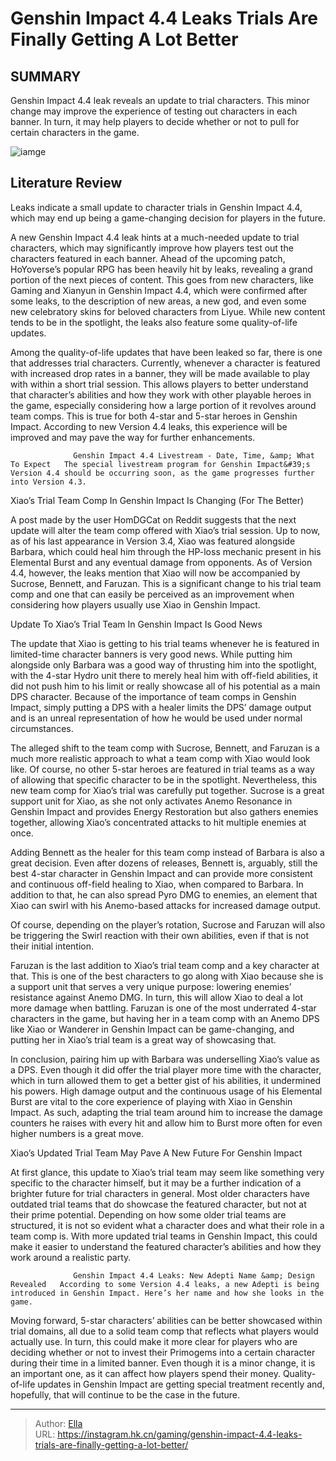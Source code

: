 # Genshin Impact 4.4 Leaks Trials Are Finally Getting A Lot Better


## SUMMARY 



  Genshin Impact 4.4 leak reveals an update to trial characters.   This minor change may improve the experience of testing out characters in each banner.   In turn, it may help players to decide whether or not to pull for certain characters in the game.  

![iamge](https://static1.srcdn.com/wordpress/wp-content/uploads/2024/01/genshin-impact-44-leaks-trial-team-update-xiao-faruzan.jpg)

## Literature Review

Leaks indicate a small update to character trials in Genshin Impact 4.4, which may end up being a game-changing decision for players in the future.




A new Genshin Impact 4.4 leak hints at a much-needed update to trial characters, which may significantly improve how players test out the characters featured in each banner. Ahead of the upcoming patch, HoYoverse’s popular RPG has been heavily hit by leaks, revealing a grand portion of the next pieces of content. This goes from new characters, like Gaming and Xianyun in Genshin Impact 4.4, which were confirmed after some leaks, to the description of new areas, a new god, and even some new celebratory skins for beloved characters from Liyue. While new content tends to be in the spotlight, the leaks also feature some quality-of-life updates.




Among the quality-of-life updates that have been leaked so far, there is one that addresses trial characters. Currently, whenever a character is featured with increased drop rates in a banner, they will be made available to play with within a short trial session. This allows players to better understand that character’s abilities and how they work with other playable heroes in the game, especially considering how a large portion of it revolves around team comps. This is true for both 4-star and 5-star heroes in Genshin Impact. According to new Version 4.4 leaks, this experience will be improved and may pave the way for further enhancements.

                  Genshin Impact 4.4 Livestream - Date, Time, &amp; What To Expect   The special livestream program for Genshin Impact&#39;s Version 4.4 should be occurring soon, as the game progresses further into Version 4.3.   


 Xiao’s Trial Team Comp In Genshin Impact Is Changing (For The Better) 
         




A post made by the user HomDGCat on Reddit suggests that the next update will alter the team comp offered with Xiao’s trial session. Up to now, as of his last appearance in Version 3.4, Xiao was featured alongside Barbara, which could heal him through the HP-loss mechanic present in his Elemental Burst and any eventual damage from opponents. As of Version 4.4, however, the leaks mention that Xiao will now be accompanied by Sucrose, Bennett, and Faruzan. This is a significant change to his trial team comp and one that can easily be perceived as an improvement when considering how players usually use Xiao in Genshin Impact.



 Update To Xiao’s Trial Team In Genshin Impact Is Good News 
          

The update that Xiao is getting to his trial teams whenever he is featured in limited-time character banners is very good news. While putting him alongside only Barbara was a good way of thrusting him into the spotlight, with the 4-star Hydro unit there to merely heal him with off-field abilities, it did not push him to his limit or really showcase all of his potential as a main DPS character. Because of the importance of team comps in Genshin Impact, simply putting a DPS with a healer limits the DPS’ damage output and is an unreal representation of how he would be used under normal circumstances.




The alleged shift to the team comp with Sucrose, Bennett, and Faruzan is a much more realistic approach to what a team comp with Xiao would look like. Of course, no other 5-star heroes are featured in trial teams as a way of allowing that specific character to be in the spotlight. Nevertheless, this new team comp for Xiao’s trial was carefully put together. Sucrose is a great support unit for Xiao, as she not only activates Anemo Resonance in Genshin Impact and provides Energy Restoration but also gathers enemies together, allowing Xiao’s concentrated attacks to hit multiple enemies at once.

Adding Bennett as the healer for this team comp instead of Barbara is also a great decision. Even after dozens of releases, Bennett is, arguably, still the best 4-star character in Genshin Impact and can provide more consistent and continuous off-field healing to Xiao, when compared to Barbara. In addition to that, he can also spread Pyro DMG to enemies, an element that Xiao can swirl with his Anemo-based attacks for increased damage output.






Of course, depending on the player’s rotation, Sucrose and Faruzan will also be triggering the Swirl reaction with their own abilities, even if that is not their initial intention.




Faruzan is the last addition to Xiao’s trial team comp and a key character at that. This is one of the best characters to go along with Xiao because she is a support unit that serves a very unique purpose: lowering enemies’ resistance against Anemo DMG. In turn, this will allow Xiao to deal a lot more damage when battling. Faruzan is one of the most underrated 4-star characters in the game, but having her in a team comp with an Anemo DPS like Xiao or Wanderer in Genshin Impact can be game-changing, and putting her in Xiao’s trial team is a great way of showcasing that.

In conclusion, pairing him up with Barbara was underselling Xiao’s value as a DPS. Even though it did offer the trial player more time with the character, which in turn allowed them to get a better gist of his abilities, it undermined his powers. High damage output and the continuous usage of his Elemental Burst are vital to the core experience of playing with Xiao in Genshin Impact. As such, adapting the trial team around him to increase the damage counters he raises with every hit and allow him to Burst more often for even higher numbers is a great move.






 Xiao’s Updated Trial Team May Pave A New Future For Genshin Impact 
          

At first glance, this update to Xiao’s trial team may seem like something very specific to the character himself, but it may be a further indication of a brighter future for trial characters in general. Most older characters have outdated trial teams that do showcase the featured character, but not at their prime potential. Depending on how some older trial teams are structured, it is not so evident what a character does and what their role in a team comp is. With more updated trial teams in Genshin Impact, this could make it easier to understand the featured character’s abilities and how they work around a realistic party.

                  Genshin Impact 4.4 Leaks: New Adepti Name &amp; Design Revealed   According to some Version 4.4 leaks, a new Adepti is being introduced in Genshin Impact. Here’s her name and how she looks in the game.   




Moving forward, 5-star characters’ abilities can be better showcased within trial domains, all due to a solid team comp that reflects what players would actually use. In turn, this could make it more clear for players who are deciding whether or not to invest their Primogems into a certain character during their time in a limited banner. Even though it is a minor change, it is an important one, as it can affect how players spend their money. Quality-of-life updates in Genshin Impact are getting special treatment recently and, hopefully, that will continue to be the case in the future.



---

> Author: [Ella](https://instagram.hk.cn/)  
> URL: https://instagram.hk.cn/gaming/genshin-impact-4.4-leaks-trials-are-finally-getting-a-lot-better/  

